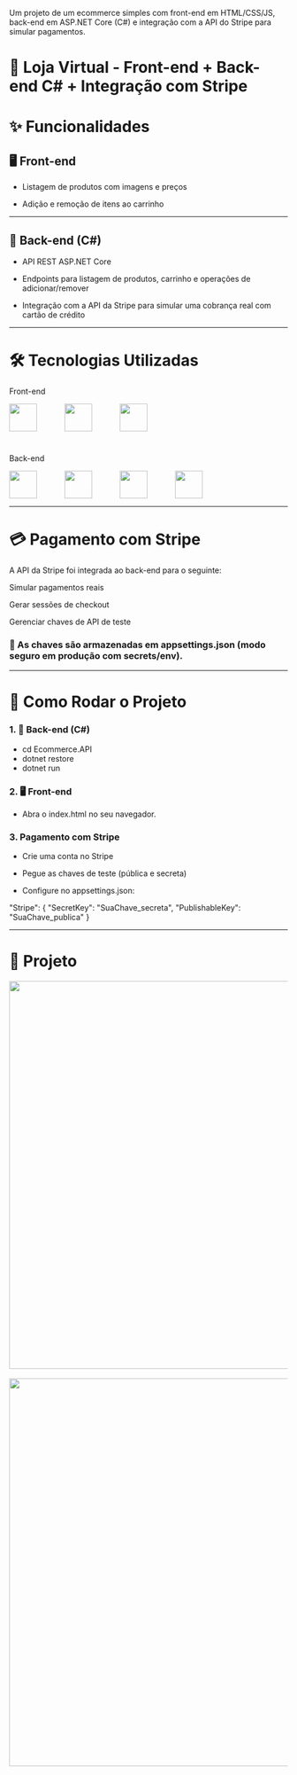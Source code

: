 Um projeto de um ecommerce simples com front-end em HTML/CSS/JS, back-end em ASP.NET Core (C#) e integração com a API do Stripe para simular pagamentos. 

# 🛒 Loja Virtual - Front-end + Back-end C# + Integração com Stripe

# ✨ Funcionalidades
## 🖥️ Front-end                                                                                                                                                                               

- Listagem de produtos com imagens e preços

- Adição e remoção de itens ao carrinho

<hr>

## 🧠 Back-end (C#)                                                                                                                                                                            
- API REST ASP.NET Core

- Endpoints para listagem de produtos, carrinho e operações de adicionar/remover

- Integração com a API da Stripe para simular uma cobrança real com cartão de crédito

<hr>

# 🛠️ Tecnologias Utilizadas

Front-end

<div style="display: flex; gap: 50px; align-items: center; margin-bottom: 40px;">
  <img width="50px" src="https://cdn.jsdelivr.net/gh/devicons/devicon@latest/icons/html5/html5-original.svg" />
  <img width="50px" src="https://cdn.jsdelivr.net/gh/devicons/devicon@latest/icons/css3/css3-original.svg" />
  <img width="50px" src="https://cdn.jsdelivr.net/gh/devicons/devicon@latest/icons/javascript/javascript-original.svg" />
</div>


Back-end

<div style="display: flex; gap: 50px; align-items: center;">
  <img width="50px" src="https://cdn.jsdelivr.net/gh/devicons/devicon@latest/icons/dotnetcore/dotnetcore-original.svg" />
  <img width="50px" src="https://cdn.jsdelivr.net/gh/devicons/devicon@latest/icons/swagger/swagger-original.svg" />
  <img width="50px" src="https://dfdmyvckxgqn5.cloudfront.net/_app/immutable/assets/building-elegant-rest-apis.d8f4cbc6.jpg" />
  <img width="50px" src="https://i.ytimg.com/vi/BTG6EmDrdqs/maxresdefault.jpg" />
</div>

<hr>

# 💳 Pagamento com Stripe

A API da Stripe foi integrada ao back-end para o seguinte:

Simular pagamentos reais

Gerar sessões de checkout

Gerenciar chaves de API de teste

### 🔐 As chaves são armazenadas em appsettings.json (modo seguro em produção com secrets/env).

<hr>

# 🚀 Como Rodar o Projeto

### 1. 🧠 Back-end (C#)
- cd Ecommerce.API
- dotnet restore
- dotnet run

### 2. 🖥️ Front-end
   
- Abra o index.html no seu navegador.

### 3. Pagamento com Stripe

- Crie uma conta no Stripe

- Pegue as chaves de teste (pública e secreta)

- Configure no appsettings.json:

"Stripe": {
  "SecretKey": "SuaChave_secreta",
  "PublishableKey": "SuaChave_publica"
}

<hr>

# 📸 Projeto

<p align="center">
  <img src="https://github.com/user-attachments/assets/ea881efc-927f-461e-b03f-8bf919760129" width="700" />
  <br><br>
  <img src="https://github.com/user-attachments/assets/d28cdc35-3419-4ef6-ad0a-947f2572732d" width="700" />
</p>




